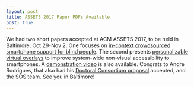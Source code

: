 ```yaml
---
layout: post
title: ASSETS 2017 Paper PDFs Available
post: true
---
```


We had two short papers accepted at ACM ASSETS 2017, to be held in Baltimore, Oct 29-Nov 2. One focuses on <a href="../pubs/sp008-rodrigues.pdf">in-context crowdsourced smartphone support for blind people</a>. The second presents <a href="../pubs/sp100-rodrigues.pdf">personalizable virtual overlays</a> to improve system-wide non-visual accessibility to smartphones. A <a href="../pubs/psi_trailer.mp4">demonstration video</a> is also available. Congrats to André Rodrigues, that also had his <a href="../pubs/dc_assets17_andre_project.pdf">Doctoral Consortium proposal</a> accepted, and the SOS team. See you in Baltimore!
